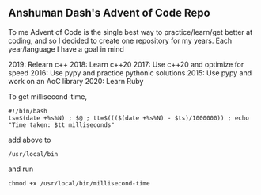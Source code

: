 ## Anshuman Dash's Advent of Code Repo
To me Advent of Code is the single best way to practice/learn/get better at coding, and so I decided to create one repository for my years.
Each year/language I have a goal in mind

2019: Relearn c++
2018: Learn c++20
2017: Use c++20 and optimize for speed
2016: Use pypy and practice pythonic solutions
2015: Use pypy and work on an AoC library
2020: Learn Ruby


To get millisecond-time,

```
#!/bin/bash
ts=$(date +%s%N) ; $@ ; tt=$((($(date +%s%N) - $ts)/1000000)) ; echo "Time taken: $tt milliseconds"
```

add above to 
```
/usr/local/bin
```
and run
```
chmod +x /usr/local/bin/millisecond-time
```